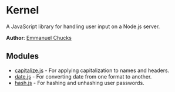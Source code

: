 # Kernel
A JavaScript library for handling user input on a Node.js server.

**Author**: [Emmanuel Chucks](https://www.instagram.com/emmanuelchucks)

## Modules
* [capitalize.js](https://github.com/emmanuelchucks/kernel/blob/master/modules/capitalize.js) - For applying capitalization to names and headers. 
* [date.js](https://github.com/emmanuelchucks/kernel/blob/master/modules/date.js) - For converting date from one format to another.
* [hash.js](https://github.com/emmanuelchucks/kernel/blob/master/modules/hash.js) - For hashing and unhashing user passwords.
